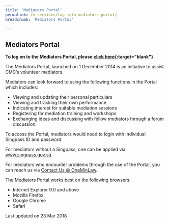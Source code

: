 ```yaml
---
title: 'Mediators Portal'
permalink: /e-services/log-into-mediators-portal/
breadcrumb: 'Mediators Portal'

---
```



## Mediators Portal

**To log on to the Mediators Portal, please [click here](https://eservices.mlaw.gov.sg/cmc/mediatorsportal/login){:target="blank"}**

The Mediators Portal, launched on 1 December 2014 is an initiative to assist CMC’s volunteer mediators.

Mediators can look forward to using the following functions in the Portal which includes:
* Viewing and updating their personal particulars
* Viewing and tracking their own performance
* Indicating interest for suitable mediation sessions
* Registering for mediation training and workshops
* Exchanging ideas and discussing with fellow mediators through a forum discussion.

To access the Portal, mediators would need to login with individual Singpass ID and password.  

For mediators without a Singpass, one can be applied via <a href="https://www.singpass.gov.sg/spauth/login/loginpage?URL=%2F&TAM_OP=login">www.singpass.gov.sg</a>.

For mediators who encounter problems through the use of the Portal, you can reach us via <a href="https://eservices.mlaw.gov.sg/enquiry/">Contact Us @ OneMinLaw</a>.

The Mediators Portal works best on the following browsers:

* Internet Explorer 9.0 and above
* Mozilla Firefox
* Google Chrome
* Safari

<p class="right-side-updated">Last updated on 23 Mar 2018</p> 
